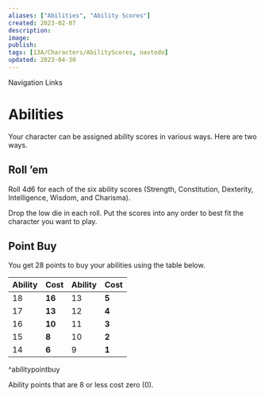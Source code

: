 ```yaml
---
aliases: ["Abilities", "Ability Scores"]
created: 2023-02-07
description: 
image: 
publish: 
tags: [13A/Characters/AbilityScores, navtodo]
updated: 2023-04-30
---
```


Navigation Links 

# Abilities
Your character can be assigned ability scores in various ways. Here are two ways.

## Roll ’em

Roll 4d6 for each of the six ability scores (Strength, Constitution, Dexterity, Intelligence, Wisdom, and Charisma). 

Drop the low die in each roll. Put the scores into any order to best fit the character you want to play.

## Point Buy

You get 28 points to buy your abilities using the table below.

| Ability | __Cost__ | Ability | __Cost__ |
| ------- | ---- | ------- | ---- |
| 18      | __16__   |   13      |  __5__    |
| 17      | __13__   |   12      |  __4__    |
| 16      | __10__   |   11      |   __3__   |
| 15      | __8__    |   10      |   __2__   |
| 14      | __6__    |   9      |  __1__    |
^abilitypointbuy

Ability points that are 8 or less cost zero (0).
